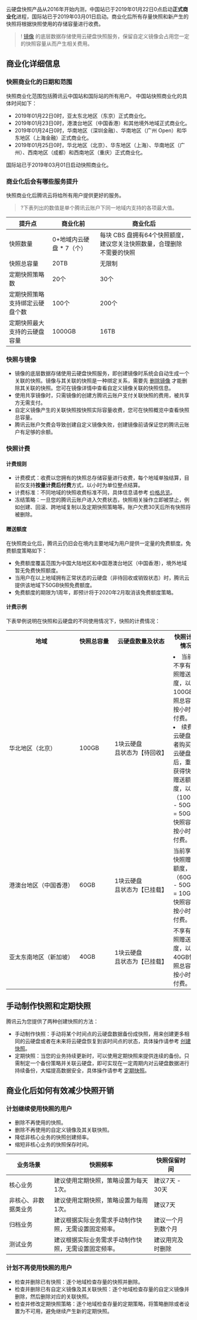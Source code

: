 云硬盘快照产品从2016年开始内测，中国站已于2019年01月22日0点启动**正式商业化**进程，国际站已于2019年03月01日启动。商业化后所有存量快照和新产生的快照将根据快照使用的存储容量进行收费。
>! [镜像](https://intl.cloud.tencent.com/document/product/213/4940) 的底层数据存储使用云硬盘快照服务，保留自定义镜像会占用您一定的快照容量从而产生相关费用。

## 商业化详细信息
### 快照商业化的日期和范围
快照商业化范围包括腾讯云中国站和国际站的所有用户。
中国站快照商业化的具体时间如下：
- 2019年01月22日0时，亚太东北地区（东京）正式商业化。
- 2019年01月23日0时，港澳台地区（中国香港）和其他境外地域正式商业化。
- 2019年01月24日0时，华南地区（深圳金融）、华南地区（广州 Open）和华东地区（上海金融）正式商业化。
- 2019年01月25日0时，华北地区（北京）、华东地区（上海）、华南地区（广州）、西南地区（成都）和西南地区（重庆）正式商业化。

国际站已于2019年03月01日启动快照商业化。

### 商业化后会有哪些服务提升
快照商业化后腾讯云将给所有用户提供更好的服务。
>?下表列出的数值是单个腾讯云账户下同一地域内支持的各项最大值。

| 提升点 | 商业化前 | 商业化后 |
|---------|---------|---------|
| 快照数量 |  0+地域内云硬盘 \* 7（个） |每块 CBS 盘拥有64个快照额度，建议您关注快照数量，合理删除不需要的快照 |
| 快照总容量 | 20TB | 无限制 |
| 定期快照策略数 | 20个 | 30个 |
| 定期快照策略支持绑定云硬盘个数 | 100个 | 200个 |
| 定期快照最大支持的云硬盘容量 | 1000GB | 16TB |

### 快照与镜像
- 镜像的底层数据存储使用云硬盘快照服务，即创建镜像时系统会自动生成一个关联的快照。镜像与其关联的快照是一种绑定关系，需要先 [删除镜像](https://cloud.tencent.com/document/product/213/6036) 才能删除其关联的快照。您可在镜像详情中查看自定义镜像关联的快照信息。
- 使用共享镜像时，只需镜像的创建方腾讯云账户支付关联快照的费用，被共享方无需支付。
- 自定义镜像产生的关联快照按快照实际容量收费，您可在快照概览中查看快照总容量。
- 腾讯云账户欠费会导致创建自定义镜像失败，创建镜像前请保证您的腾讯云账户有足够的余额。

### 快照计费
#### 计费规则
- 计费模式：收费以您拥有的快照总存储容量进行收费，每个地域单独结算，目前仅支持**按量计费后付费**方式，以小时为单位整点结算。
- 计费标准：不同地域的快照收费标准不同，具体信息请参考 [价格总览](https://intl.cloud.tencent.com/document/product/362/2413)。
- 冻结策略：一旦您的腾讯云账户进入欠费状态，快照相关操作立即被禁止，例如创建、回滚、跨地域复制以及定期快照策略等。账户欠费30天后所有快照将被删除。

#### 赠送额度
在快照商业化后，腾讯云仍旧会在境内主要地域为用户提供一定量的免费额度。免费额度策略如下：
- 免费额度覆盖范围为中国大陆地区和中国港澳台地区（中国香港），境外地域暂无免费快照额度。
- 当用户在以上地域拥有正常状态的云硬盘（非待回收或销毁状态）时，腾讯云提供该地域下50GB快照免费额度。
- 免费额度的期限为1周年，即预计将于2020年2月取消该免费额度策略。

#### 计费示例
下表举例说明在快照和云硬盘的不同使用情况下，快照的计费情况：

<table>
     <tr>
         <th>地域</th>  
         <th nowrap="nowrap">快照总容量</th>  
				 <th nowrap="nowrap">云硬盘数量及状态</th>
				 <th>快照计费情况</th>
     </tr>
	 <tr>
         <td nowrap="nowrap">华北地区（北京）</td>
         <td>100GB</td>
				 <td nowrap="nowrap"> 1块云硬盘<br/>且状态为【待回收】</td>
				 <td><li>当前不享有快照赠送额度，以100GB快照总容量按小时后付费。</li><li>续费云硬盘或者购买新云硬盘后，重新获得快照赠送额度，以（100GB - 50GB = 50GB）快照容量按小时后付费。</li></td>
     </tr> 
	 <tr>
         <td nowrap="nowrap">港澳台地区（中国香港）</td>
         <td>60GB</td>
				 <td>1块云硬盘<br/>且状态为【已挂载】</td>
				 <td>当前享有快照赠送额度，以（60GB - 50GB = 10GB）快照容量按小时后付费。</td>
     </tr>
	 <tr>
         <td nowrap="nowrap">亚太东南地区（新加坡）</td>
         <td>40GB</td>
				 <td>1块云硬盘<br/>且状态为【已挂载】</td>
				 <td>不享有快照赠送额度，以40GB快照总容量按小时后付费。</td>
     </tr>
</table>

## 手动制作快照和定期快照
腾讯云为您提供了两种创建快照的方法：
- 手动制作快照：手动将某个时间点的云硬盘数据备份成快照，用来创建更多相同的云硬盘或者在未来将云硬盘恢复到该时间点的状态，具体操作请参考 [创建快照](/document/product/362/5755)。
- 定期快照：当您的业务持续更新时，可以使用定期快照来提供连续的备份。只需制定一个备份策略并关联云硬盘，即可实现在一定周期内对云硬盘数据进行持续备份，大幅提高数据安全，具体操作请参考 [定期快照](/document/product/362/8191)。

<a id="reduceoverhead"></a>
## 商业化后如何有效减少快照开销
### 计划继续使用快照的用户
- 删除不再使用的快照。
- 删除不再使用的自定义镜像及其关联快照。
- 降低非核心业务的快照创建频率。
- 缩短非核心业务的快照保存时间。

| 业务场景 | 快照频率 | 快照保留时间 |
|---------|---------|---------|
| 核心业务 | 建议使用定期快照，策略设置为每天1次。 | 建议7天 - 30天 |
| 非核心、非数据类业务 | 建议使用定期快照，策略设置为每周1次。| 建议7天 |
| 归档业务 | 建议根据实际业务需求手动制作快照，无需设置固定频率。| 建议一个月到数个月 |
| 测试业务 |  建议根据实际业务需求手动制作快照，无需设置固定频率。| 建议用完及时删除 |

### 计划不再使用快照的用户
- 检查并删除已有快照：逐个地域检查存量的快照并删除。
- 检查并删除已有自定义镜像及其关联快照：逐个地域检查存量的自定义镜像并删除，然后删除对应的关联快照。
- 检查并修改定期快照策略：逐个地域检查存量的定期策略，将策略删除或者设置为不可用，避免继续产生新的定期快照。
